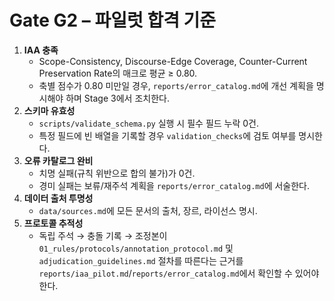 # Gate G2 – 파일럿 합격 기준

1. **IAA 충족**
   - Scope-Consistency, Discourse-Edge Coverage, Counter-Current Preservation Rate의 매크로 평균 ≥ 0.80.
   - 축별 점수가 0.80 미만일 경우, `reports/error_catalog.md`에 개선 계획을 명시해야 하며 Stage 3에서 조치한다.
2. **스키마 유효성**
   - `scripts/validate_schema.py` 실행 시 필수 필드 누락 0건.
   - 특정 필드에 빈 배열을 기록할 경우 `validation_checks`에 검토 여부를 명시한다.
3. **오류 카탈로그 완비**
   - 치명 실패(규칙 위반으로 합의 불가)가 0건.
   - 경미 실패는 보류/재주석 계획을 `reports/error_catalog.md`에 서술한다.
4. **데이터 출처 투명성**
   - `data/sources.md`에 모든 문서의 출처, 장르, 라이선스 명시.
5. **프로토콜 추적성**
   - 독립 주석 → 충돌 기록 → 조정본이 `01_rules/protocols/annotation_protocol.md` 및 `adjudication_guidelines.md` 절차를 따른다는 근거를 `reports/iaa_pilot.md`/`reports/error_catalog.md`에서 확인할 수 있어야 한다.
